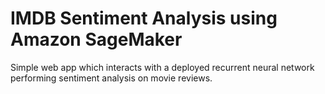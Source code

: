 # IMDB Sentiment Analysis using Amazon SageMaker

Simple web app which interacts with a deployed recurrent neural network performing sentiment analysis on movie reviews.
